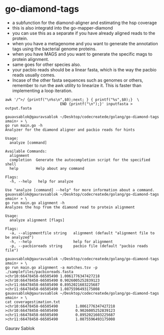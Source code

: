 # go-diamond-tags

- a subfunction for the diamond-aligner and estimating the hsp coverage
- this is also integratd into the go-mapper-diamond
- you can use this as a separate if you have already aligned reads to the protein.
- when you have a metagenome and you want to generate the annotation tags using the bacterial genome proteins.
- when you have MAGS and you want to generate the specific mags to protein alignment.  
- same goes for other species also. 
- your pacbio reads should be a linear fasta, which is the way the pacbio reads usually comes.
- Incase of the other fasta sequences such as genomes or others, remember to run the awk utility to linearize it. This is faster than implementing a loop iteration. 

```
awk '/^>/ {printf("\n%s\n",$0);next; } { printf("%s",$0);}  \
                         END {printf("\n");}' inputfasta > output.fasta
```

```
gauavsablok@gauravsablok ~/Desktop/codecreatede/golang/go-diamond-tags ±main⚡ » \
go run main.go -h
Analyzer for the diamond aligner and pacbio reads for hints

Usage:
  analyze [command]

Available Commands:
  alignment
  completion  Generate the autocompletion script for the specified shell
  help        Help about any command

Flags:
  -h, --help   help for analyze

Use "analyze [command] --help" for more information about a command.
gauavsablok@gauravsablok ~/Desktop/codecreatede/golang/go-diamond-tags ±main⚡ » \
go run main.go alignment -h
Analyzes the hsp from the diamond read to protein alignment

Usage:
  analyze alignment [flags]

Flags:
  -a, --alignmentfile string   alignment (default "alignment file to be analyzed")
  -h, --help                   help for alignment
  -p, --pacbioreads string     pacbio file (default "pacbio reads file")

gauavsablok@gauravsablok ~/Desktop/codecreatede/golang/go-diamond-tags ±main⚡ » \
go run main.go alignment -a matches.tsv -p ./samplefiles/pacbioreads.fasta
>chr10:66478458-66505490 1.0061776347427218
>chr10:66478458-66505490 0.9026005252839123
>chr11:66478458-66505490 0.8952021603225687
>chr11:66478458-66505490 1.0875596493175008
gauavsablok@gauravsablok ~/Desktop/codecreatede/golang/go-diamond-tags ±main⚡ » \
cat coveragestimation.txt
>chr10:66478458-66505490        1.0061776347427218
>chr10:66478458-66505490        0.9026005252839123
>chr11:66478458-66505490        0.8952021603225687
>chr11:66478458-66505490        1.0875596493175008

```
Gaurav Sablok
